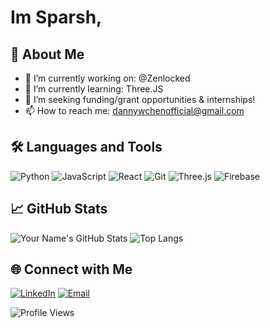 # Im Sparsh, 

## 🚀 About Me

- 🔭 I’m currently working on: @Zenlocked
- 🌱 I’m currently learning: Three.JS
- 👯 I’m seeking funding/grant opportunities & internships!
- 📫 How to reach me: dannywchenofficial@gmail.com

## 🛠️ Languages and Tools

![Python](https://img.shields.io/badge/Python-3776AB?style=for-the-badge&logo=python&logoColor=white)
![JavaScript](https://img.shields.io/badge/JavaScript-F7DF1E?style=for-the-badge&logo=javascript&logoColor=black)
![React](https://img.shields.io/badge/React-20232A?style=for-the-badge&logo=react&logoColor=61DAFB)
![Git](https://img.shields.io/badge/Git-F05032?style=for-the-badge&logo=git&logoColor=white)
![Three.js](https://img.shields.io/badge/Three.js-000000?style=for-the-badge&logo=three-dot-js&logoColor=white)
![Firebase](https://img.shields.io/badge/Firebase-FFCA28?style=for-the-badge&logo=firebase&logoColor=black)

## 📈 GitHub Stats

![Your Name's GitHub Stats](https://github-readme-stats.vercel.app/api?username=ImSpxrsh&show_icons=true&theme=radical)
![Top Langs](https://github-readme-stats.vercel.app/api/top-langs/?username=ImSpxrsh&layout=compact&theme=radical)

## 🌐 Connect with Me

[![LinkedIn](https://img.shields.io/badge/LinkedIn-0077B5?style=for-the-badge&logo=linkedin&logoColor=white)](https://www.linkedin.com/in/roysparsh/)
[![Email](https://img.shields.io/badge/Email-D14836?style=for-the-badge&logo=gmail&logoColor=white)](mailto:mail@sparshroy.com)

![Profile Views](https://komarev.com/ghpvc/?username=ImSpxrsh&style=for-the-badge)
